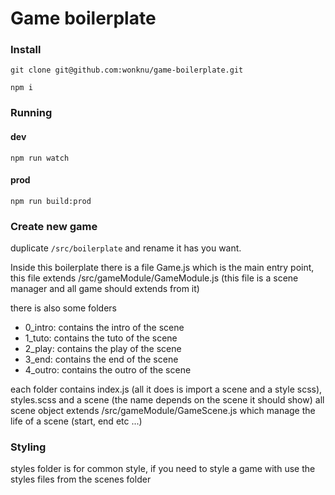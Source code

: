 Game boilerplate
================

### Install

```
git clone git@github.com:wonknu/game-boilerplate.git
```

```
npm i
```

### Running

#### dev

```
npm run watch
```

#### prod

```
npm run build:prod
```

### Create new game

duplicate ```/src/boilerplate``` and rename it has you want.

Inside this boilerplate there is a file Game.js which is the main entry point, this file extends /src/gameModule/GameModule.js (this file is a scene manager and all game should extends from it)

there is also some folders

- 0_intro: contains the intro of the scene
- 1_tuto: contains the tuto of the scene
- 2_play: contains the play of the scene
- 3_end: contains the end of the scene
- 4_outro: contains the outro of the scene

each folder contains index.js (all it does is import a scene and a style scss), styles.scss and a scene (the name depends on the scene it should show)
all scene object extends /src/gameModule/GameScene.js which manage the life of a scene (start, end etc ...)

### Styling

styles folder is for common style, if you need to style a game with use the styles files from the scenes folder